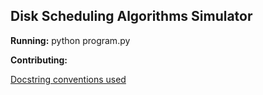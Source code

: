 ## Disk Scheduling Algorithms Simulator

**Running:**
    python program.py
    
**Contributing:**

[Docstring conventions used](http://www.python.org/dev/peps/pep-0257/)
